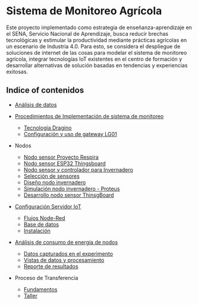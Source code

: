 # Sistema de Monitoreo Agrícola
Este proyecto implementado como estrategia de enseñanza-aprendizaje en el SENA, Servicio Nacional de Aprendizaje, busca reducir brechas tecnológicas y estimular la productividad mediante prácticas agrícolas en un escenario de Industria 4.0.  Para esto, se considera el despliegue de soluciones de internet de las cosas para modelar el sistema de monitoreo agrícola, integrar tecnologías IoT existentes en el centro de formación y desarrollar alternativas de solución basadas en tendencias y experiencias exitosas. 
## Indice of contenidos
- [Análisis de datos](AnDatSistMon/README.md)
- [Procedimientos de Implementación de sistema de monitoreo](Procedimientos/README.md)
    -  [Tecnología Dragino](Procedimientos/1.%20InstDragino.pdf)
    -  [Configuración y uso de gateway LG01](Procedimientos/2.%20HabRedLG01.pdf)
- Nodos
    - [Nodo sensor Proyecto Respira](respira_fiware_sena/README.md)
    - [Nodo sensor ESP32 Thingsboard](Esp32ThB/README.md)
    - [Nodo sensor y controlador para Invernadero](Invernadero/README.md)
    - [Selección de sensores](Procedimientos/3.%20RevSensVarInv.pdf)
    - [Diseño nodo invernadero](Procedimientos/4.%20DesNodInv.pdf)
    - [Simulación nodo invernadero - Proteus](Procedimientos/InvFinConfHWComp1.1.pdsprj)
    - [Desarrollo nodo sensor ThinsgBoard](Procedimientos/6.%20InstThingsboard.pdf)
- [Configuración Servidor IoT](ServIoTAgr/README.md)
    - [Flujos Node-Red](ServIoTAgr/flows.json)
    - [Base de datos](ServIoTAgr/BDSistMon.mwb)
    - [Instalación](Procedimientos/5.%20InstServUbIoT.pdf)
- [Análisis de consumo de energía de nodos](AnaConsEnerg/README.md)
    - [Datos capturados en el experimento](AnaConsEnerg/CompNodosFinalConsumo.TDM )
    - [Vistas de datos y procesamiento](AnaConsEnerg/Nodos-Final-Consumo.TDV)
    - [Reporte de resultados](AnaConsEnerg/CompEnergíaTarjetas.TDR)

- Proceso de Transferencia
    - [Fundamentos](Transferencia/Apoyo%20Cap%20ENI%20-%20NutAgrSENA.pdf)
    - [Taller](Transferencia/AprIoTAgr_Presencial.pdf)